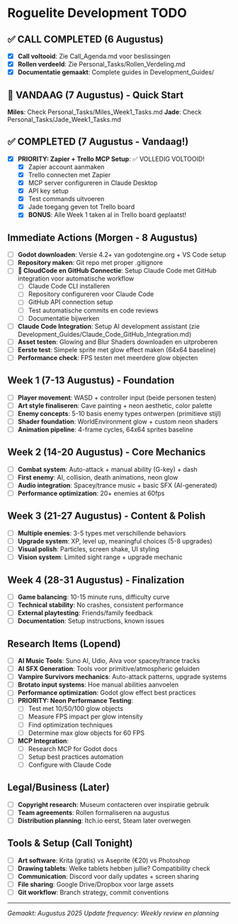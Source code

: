 # Roguelite Development TODO

## ✅ CALL COMPLETED (6 Augustus)
- [x] **Call voltooid**: Zie Call_Agenda.md voor beslissingen
- [x] **Rollen verdeeld**: Zie Personal_Tasks/Rollen_Verdeling.md
- [x] **Documentatie gemaakt**: Complete guides in Development_Guides/

## 🌟 VANDAAG (7 Augustus) - Quick Start
**Miles**: Check Personal_Tasks/Miles_Week1_Tasks.md
**Jade**: Check Personal_Tasks/Jade_Week1_Tasks.md

## ✅ COMPLETED (7 Augustus - Vandaag!)
- [x] **PRIORITY: Zapier + Trello MCP Setup**: ✅ VOLLEDIG VOLTOOID!
  - [x] Zapier account aanmaken
  - [x] Trello connecten met Zapier
  - [x] MCP server configureren in Claude Desktop
  - [x] API key setup
  - [x] Test commands uitvoeren
  - [x] Jade toegang geven tot Trello board
  - [x] **BONUS**: Alle Week 1 taken al in Trello board geplaatst!

## Immediate Actions (Morgen - 8 Augustus)
- [ ] **Godot downloaden**: Versie 4.2+ van godotengine.org + VS Code setup
- [ ] **Repository maken**: Git repo met proper .gitignore
- [ ] **🔗 CloudCode en GitHub Connectie**: Setup Claude Code met GitHub integration voor automatische workflow
  - [ ] Claude Code CLI installeren
  - [ ] Repository configureren voor Claude Code
  - [ ] GitHub API connection setup
  - [ ] Test automatische commits en code reviews
  - [ ] Documentatie bijwerken
- [ ] **Claude Code Integration**: Setup AI development assistant (zie Development_Guides/Claude_Code_GitHub_Integration.md)
- [ ] **Asset testen**: Glowing and Blur Shaders downloaden en uitproberen
- [ ] **Eerste test**: Simpele sprite met glow effect maken (64x64 baseline)
- [ ] **Performance check**: FPS testen met meerdere glow objecten

## Week 1 (7-13 Augustus) - Foundation
- [ ] **Player movement**: WASD + controller input (beide personen testen)
- [ ] **Art style finaliseren**: Cave painting + neon aesthetic, color palette
- [ ] **Enemy concepts**: 5-10 basis enemy types ontwerpen (primitieve stijl)
- [ ] **Shader foundation**: WorldEnvironment glow + custom neon shaders
- [ ] **Animation pipeline**: 4-frame cycles, 64x64 sprites baseline

## Week 2 (14-20 Augustus) - Core Mechanics
- [ ] **Combat system**: Auto-attack + manual ability (G-key) + dash
- [ ] **First enemy**: AI, collision, death animations, neon glow
- [ ] **Audio integration**: Spacey/trance music + basic SFX (AI-generated)
- [ ] **Performance optimization**: 20+ enemies at 60fps

## Week 3 (21-27 Augustus) - Content & Polish
- [ ] **Multiple enemies**: 3-5 types met verschillende behaviors
- [ ] **Upgrade system**: XP, level up, meaningful choices (5-8 upgrades)
- [ ] **Visual polish**: Particles, screen shake, UI styling
- [ ] **Vision system**: Limited sight range + upgrade mechanic

## Week 4 (28-31 Augustus) - Finalization
- [ ] **Game balancing**: 10-15 minute runs, difficulty curve
- [ ] **Technical stability**: No crashes, consistent performance
- [ ] **External playtesting**: Friends/family feedback
- [ ] **Documentation**: Setup instructions, known issues

## Research Items (Lopend)
- [ ] **AI Music Tools**: Suno AI, Udio, Aiva voor spacey/trance tracks
- [ ] **AI SFX Generation**: Tools voor primitive/atmospheric geluiden  
- [ ] **Vampire Survivors mechanics**: Auto-attack patterns, upgrade systems
- [ ] **Brotato input systems**: Hoe manual abilities aanvoelen
- [ ] **Performance optimization**: Godot glow effect best practices
- [ ] **PRIORITY: Neon Performance Testing**: 
  - [ ] Test met 10/50/100 glow objects
  - [ ] Measure FPS impact per glow intensity
  - [ ] Find optimization techniques
  - [ ] Determine max glow objects for 60 FPS
- [ ] **MCP Integration**: 
  - [ ] Research MCP for Godot docs
  - [ ] Setup best practices automation
  - [ ] Configure with Claude Code

## Legal/Business (Later)
- [ ] **Copyright research**: Museum contacteren over inspiratie gebruik
- [ ] **Team agreements**: Rollen formaliseren na augustus
- [ ] **Distribution planning**: Itch.io eerst, Steam later overwegen

## Tools & Setup (Call Tonight)
- [ ] **Art software**: Krita (gratis) vs Aseprite (€20) vs Photoshop
- [ ] **Drawing tablets**: Welke tablets hebben jullie? Compatibility check
- [ ] **Communication**: Discord voor daily updates + screen sharing
- [ ] **File sharing**: Google Drive/Dropbox voor large assets
- [ ] **Git workflow**: Branch strategy, commit conventions

---
*Gemaakt: Augustus 2025*
*Update frequency: Weekly review en planning*